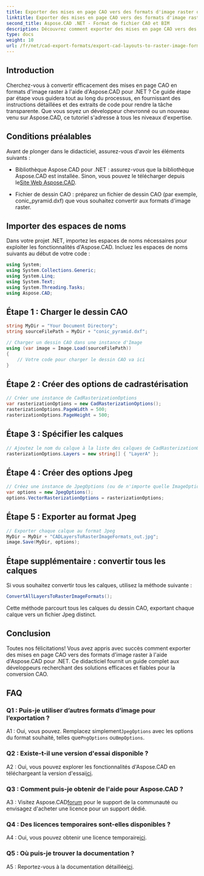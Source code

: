 ```yaml
---
title: Exporter des mises en page CAO vers des formats d'image raster dans Aspose.CAD pour .NET
linktitle: Exporter des mises en page CAO vers des formats d'image raster
second_title: Aspose.CAD .NET - Format de fichier CAO et BIM
description: Découvrez comment exporter des mises en page CAO vers des images raster à l'aide d'Aspose.CAD pour .NET. Suivez notre guide étape par étape pour une conversion transparente.
type: docs
weight: 10
url: /fr/net/cad-export-formats/export-cad-layouts-to-raster-image-formats/
---
```

## Introduction

Cherchez-vous à convertir efficacement des mises en page CAO en formats d'image raster à l'aide d'Aspose.CAD pour .NET ? Ce guide étape par étape vous guidera tout au long du processus, en fournissant des instructions détaillées et des extraits de code pour rendre la tâche transparente. Que vous soyez un développeur chevronné ou un nouveau venu sur Aspose.CAD, ce tutoriel s'adresse à tous les niveaux d'expertise.

## Conditions préalables

Avant de plonger dans le didacticiel, assurez-vous d'avoir les éléments suivants :

- Bibliothèque Aspose.CAD pour .NET : assurez-vous que la bibliothèque Aspose.CAD est installée. Sinon, vous pouvez le télécharger depuis le[Site Web Aspose.CAD](https://releases.aspose.com/cad/net/).

- Fichier de dessin CAO : préparez un fichier de dessin CAO (par exemple, conic_pyramid.dxf) que vous souhaitez convertir aux formats d'image raster.

## Importer des espaces de noms

Dans votre projet .NET, importez les espaces de noms nécessaires pour exploiter les fonctionnalités d'Aspose.CAD. Incluez les espaces de noms suivants au début de votre code :

```csharp
using System;
using System.Collections.Generic;
using System.Linq;
using System.Text;
using System.Threading.Tasks;
using Aspose.CAD;
```

## Étape 1 : Charger le dessin CAO

```csharp
string MyDir = "Your Document Directory";
string sourceFilePath = MyDir + "conic_pyramid.dxf";

// Charger un dessin CAO dans une instance d'Image
using (var image = Image.Load(sourceFilePath))
{
    // Votre code pour charger le dessin CAO va ici
}
```

## Étape 2 : Créer des options de cadrastérisation

```csharp
// Créer une instance de CadRasterizationOptions
var rasterizationOptions = new CadRasterizationOptions();
rasterizationOptions.PageWidth = 500;
rasterizationOptions.PageHeight = 500;
```

## Étape 3 : Spécifier les calques

```csharp
// Ajoutez le nom du calque à la liste des calques de CadRasterizationOptions
rasterizationOptions.Layers = new string[] { "LayerA" };
```

## Étape 4 : Créer des options Jpeg

```csharp
// Créez une instance de JpegOptions (ou de n'importe quelle ImageOptions pour les formats raster)
var options = new JpegOptions();
options.VectorRasterizationOptions = rasterizationOptions;
```

## Étape 5 : Exporter au format Jpeg

```csharp
// Exporter chaque calque au format Jpeg
MyDir = MyDir + "CADLayersToRasterImageFormats_out.jpg";
image.Save(MyDir, options);
```

## Étape supplémentaire : convertir tous les calques

Si vous souhaitez convertir tous les calques, utilisez la méthode suivante :

```csharp
ConvertAllLayersToRasterImageFormats();
```

Cette méthode parcourt tous les calques du dessin CAO, exportant chaque calque vers un fichier Jpeg distinct.

## Conclusion

Toutes nos félicitations! Vous avez appris avec succès comment exporter des mises en page CAO vers des formats d'image raster à l'aide d'Aspose.CAD pour .NET. Ce didacticiel fournit un guide complet aux développeurs recherchant des solutions efficaces et fiables pour la conversion CAO.

## FAQ

### Q1 : Puis-je utiliser d’autres formats d’image pour l’exportation ?

 A1 : Oui, vous pouvez. Remplacez simplement`JpegOptions` avec les options du format souhaité, telles que`PngOptions` ou`BmpOptions`.

### Q2 : Existe-t-il une version d'essai disponible ?

 A2 : Oui, vous pouvez explorer les fonctionnalités d'Aspose.CAD en téléchargeant la version d'essai[ici](https://releases.aspose.com/).

### Q3 : Comment puis-je obtenir de l'aide pour Aspose.CAD ?

 A3 : Visitez Aspose.CAD[forum](https://forum.aspose.com/c/cad/19) pour le support de la communauté ou envisagez d'acheter une licence pour un support dédié.

### Q4 : Des licences temporaires sont-elles disponibles ?

 A4 : Oui, vous pouvez obtenir une licence temporaire[ici](https://purchase.aspose.com/temporary-license/).

### Q5 : Où puis-je trouver la documentation ?

 A5 : Reportez-vous à la documentation détaillée[ici](https://reference.aspose.com/cad/net/).